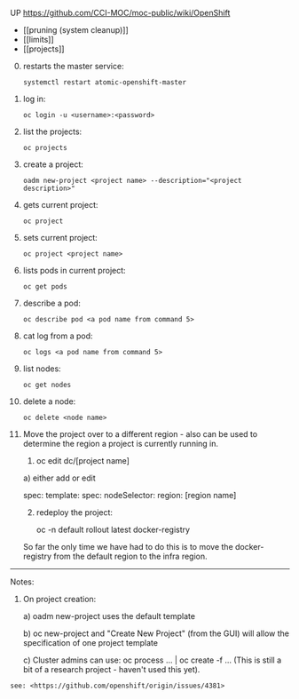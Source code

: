 UP <https://github.com/CCI-MOC/moc-public/wiki/OpenShift>
* [[pruning (system cleanup)]]
* [[limits]]
* [[projects]]

 0) restarts the master service:
 
        systemctl restart atomic-openshift-master

 1) log in: 

        oc login -u <username>:<password>

 2) list the projects: 

        oc projects   

 3) create a project:              

        oadm new-project <project name> --description="<project description>"

 4) gets current project:      

        oc project

 5) sets current project:      

        oc project <project name>

 6) lists pods in current project: 

        oc get pods

 7) describe a pod:            

        oc describe pod <a pod name from command 5>

 8) cat log from a pod:        

        oc logs <a pod name from command 5>

 9) list nodes:   

        oc get nodes

10) delete a node:

        oc delete <node name>

11) Move the project over to a different region - also can be used to determine the region a project is currently running in.

    1)  oc edit dc/[project name]
      
      a) either add or edit

      spec:
          template:
              spec:
                  nodeSelector:
                      region: [region name]

    2) redeploy the project:

        oc -n default rollout latest docker-registry

    So far the only time we have had to do this is to move the docker-registry from the
    default region to the infra region.

---
Notes:

   1) On project creation:

      a) oadm new-project uses the default template

      b) oc new-project and "Create New Project" (from the GUI) will allow the specification of one project template

      c) Cluster admins can use: oc process ... | oc create -f ...  (This is still a bit of a research project - haven't used this yet).

    see: <https://github.com/openshift/origin/issues/4381>